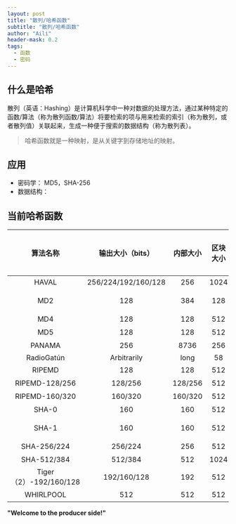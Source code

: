 ```yaml
---
layout: post
title: "散列/哈希函数"
subtitle: "散列/哈希函数"
author: "Aili"
header-mask: 0.2
tags:
  - 函数
  - 密码
---
```


## 什么是哈希

散列（英语：Hashing）是计算机科学中一种对数据的处理方法，通过某种特定的函数/算法（称为散列函数/算法）将要检索的项与用来检索的索引（称为散列，或者散列值）关联起来，生成一种便于搜索的数据结构（称为散列表）。

> 哈希函数就是一种映射，是从关键字到存储地址的映射。


## 应用

* 密码学： MD5，SHA-256
* 数据结构： 


## 当前哈希函数

|算法名称	|输出大小（bits）|	内部大小	|区块大小	|长度大小|	字符尺寸	|碰撞情形|
| :----: |:----: |:----: |:----: |:----: |:----: |:----: |
|HAVAL	|256/224/192/160/128	|256	|1024	|64	|32|	是|
|MD2|	128	|384	|128|	No	|8	|大多数|
|MD4	|128|	128	|512|	64	|32|	是|
|MD5|	128	|128|	512	|64 |32|	是|
|PANAMA|	256	|8736|	256|	否	|32|	是|
|RadioGatún|Arbitrarily |long|	58| words|	3 |words	|否|	1-64|	否
|RIPEMD|	128	|128|	512	|64	|32	|是|
RIPEMD-128/256|	128/256	|128/256	|512	|64|	32|	否|
|RIPEMD-160/320	|160/320	|160/320|	512	|64	|32	|否|
|SHA-0	|160|	160	|512|	64|	32|	是|
|SHA-1|	160|	160	|512	|64	|32	|有缺陷|
|SHA-256/224|	256/224	|256|	512	|64|	32|	否|
|SHA-512/384	|512/384|	512|	1024|	128	|64|	否|
|Tiger（2）-192/160/128	|192/160/128|	192	|512|	64|	64|	否|
|WHIRLPOOL	|512	|512|	512|	256|	8	|否|


**"Welcome to the producer side!"**
